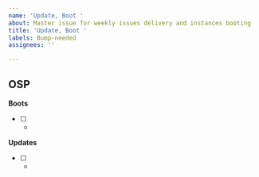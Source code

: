 ```yaml
---
name: 'Update, Boot '
about: Master issue for weekly issues delivery and instances booting
title: 'Update, Boot '
labels: Bump-needed
assignees: ''

---
```


## OSP
**Boots**
- [ ] - 

**Updates**
- [ ] -
